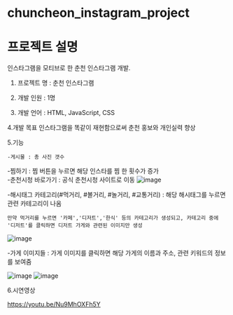 # chuncheon_instagram_project

# 프로젝트 설명

인스타그램을 모티브로 한 춘천 인스타그램 개발.
	
1. 프로젝트 명 : 춘천 인스타그램 

2. 개발 인원 : 1명

3. 개발 언어 : HTML, JavaScript, CSS

4.개발 목표 
	인스타그램을 똑같이 재현함으로써 춘천 홍보와 개인실력 향상
		
5.기능 

	-게시물 : 총 사진 갯수
  -찜하기 : 찜 버튼을 누르면 해당 인스타를 찜 한 횟수가 증가        
  -춘천시청 바로가기 : 공식 춘천시청 사이트로 이동
  ![image](https://user-images.githubusercontent.com/48000920/126294091-dec357f7-bc09-4a91-9eca-4f22f29a24fc.png)

  -해시태그 카테고리(#먹거리, #볼거리, #놀거리, #교통거리) : 해당 해시태그를 누르면 관련 카테고리이 나옴 
  
    만약 먹거리를 누르면 '카페','디저트','한식' 등의 카테고리가 생성되고, 카테고리 중에 '디저트'를 클릭하면 디저트 가게와 관련된 이미지만 생성
    
  ![image](https://user-images.githubusercontent.com/48000920/126294134-5f0f9eed-0d27-4609-a773-4a7c7ce06d06.png)
  
  -가게 이미지들 : 가게 이미지를 클릭하면 해당 가게의 이름과 주소, 관련 키워드의 정보를 보여줌
  
  ![image](https://user-images.githubusercontent.com/48000920/126294200-603759a4-f55d-4186-a212-b18e02e2a7d6.png)
  ![image](https://user-images.githubusercontent.com/48000920/126294230-d4435bf7-b891-45a6-896f-03c4351e9323.png)

6.시연영상

  https://youtu.be/Nu9MhOXFh5Y

